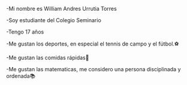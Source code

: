 -Mi nombre es William Andres Urrutia Torres

-Soy estudiante del Colegio Seminario

-Tengo 17 años

-Me gustan los deportes, en especial el tennis de campo y el fútbol.:soccer:

-Me gustan las comidas rápidas:fries:

-Me gustan las matematicas, me considero una persona disciplinada y ordenada:books:

<!---
WilliamUrrutia/WilliamUrrutia is a ✨ special ✨ repository because its `README.md` (this file) appears on your GitHub profile.
You can click the Preview link to take a look at your changes.
--->
